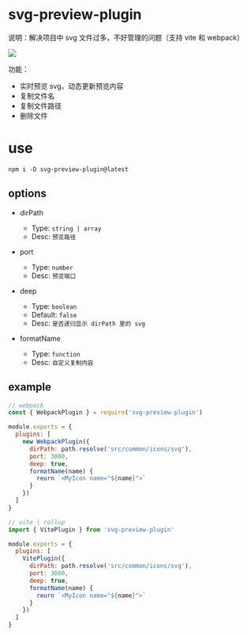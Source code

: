 # svg-preview-plugin

说明：解决项目中 svg 文件过多，不好管理的问题（支持 vite 和 webpack）


<img src="https://p6-juejin.byteimg.com/tos-cn-i-k3u1fbpfcp/8c452533b0e847f48c10872a465d1e19~tplv-k3u1fbpfcp-watermark.image">

功能：
- 实时预览 svg，动态更新预览内容
- 复制文件名
- 复制文件路径
- 删除文件

# use

```
npm i -D svg-preview-plugin@latest
```

## options

* dirPath
  * Type: `string | array`
  * Desc: `预览路径`

* port
  * Type: `number`
  * Desc: `预览端口`

* deep
  * Type: `boolean`
  * Default: `false`
  * Desc: `是否递归显示 dirPath 里的 svg`

* formatName
  * Type: `function`
  * Desc: `自定义复制内容`

## example

```js
// webpack
const { WebpackPlugin } = require('svg-preview-plugin')

module.exports = {
  plugins: [
    new WebpackPlugin({
      dirPath: path.resolve('src/common/icons/svg'),
      port: 3000,
      deep: true,
      formatName(name) {
        reurn `<MyIcon name="${name}">`
      }
    })
  ]
}
```

```js
// vite | rollup
import { VitePlugin } from 'svg-preview-plugin'

module.exports = {
  plugins: [
    VitePlugin({
      dirPath: path.resolve('src/common/icons/svg'),
      port: 3000,
      deep: true,
      formatName(name) {
        reurn `<MyIcon name="${name}">`
      }
    })
  ]
}
```
